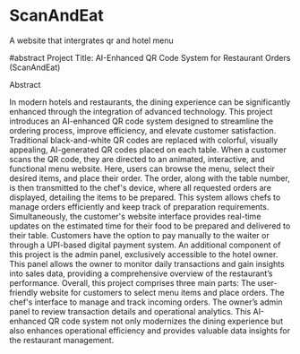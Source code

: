 # ScanAndEat
A website that intergrates qr and hotel menu


#abstract
Project Title: AI-Enhanced QR Code System for Restaurant Orders
(ScanAndEat)

Abstract

In modern hotels and restaurants, the dining experience can be significantly enhanced through the integration of advanced technology. This project introduces an AI-enhanced QR code system designed to streamline the ordering process, improve efficiency, and elevate customer satisfaction.
Traditional black-and-white QR codes are replaced with colorful, visually appealing, AI-generated QR codes placed on each table. When a customer scans the QR code, they are directed to an animated, interactive, and functional menu website. Here, users can browse the menu, select their desired items, and place their order.
The order, along with the table number, is then transmitted to the chef's device, where all requested orders are displayed, detailing the items to be prepared. This system allows chefs to manage orders efficiently and keep track of preparation requirements.
Simultaneously, the customer's website interface provides real-time updates on the estimated time for their food to be prepared and delivered to their table. Customers have the option to pay manually to the waiter or through a UPI-based digital payment system.
An additional component of this project is the admin panel, exclusively accessible to the hotel owner. This panel allows the owner to monitor daily transactions and gain insights into sales data, providing a comprehensive overview of the restaurant’s performance.
Overall, this project comprises three main parts:
The user-friendly website for customers to select menu items and place orders.
The chef's interface to manage and track incoming orders.
The owner’s admin panel to review transaction details and operational analytics.
This AI-enhanced QR code system not only modernizes the dining experience but also enhances operational efficiency and provides valuable data insights for the restaurant management.

